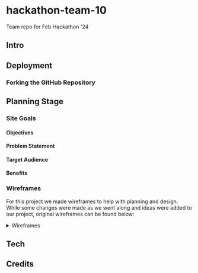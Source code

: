 # hackathon-team-10
Team repo for Feb Hackathon '24


## **Intro**


## **Deployment**



### Forking the GitHub Repository

## **Planning Stage**

### **Site Goals**

#### Objectives

#### Problem Statement


#### Target Audience


#### Benefits


### **Wireframes**

For this project we made wireframes to help with planning and design. While some changes were made as we went along and ideas were added to our project, original wireframes can be found below:

<details>

  <summary>Wireframes</summary>

![Wireframes](assets/wireframes/countdown_wireframe1.png)

![Wireframes](assets/wireframes/countdown_wireframe2.png)

</details>

## **Tech**


## **Credits**

